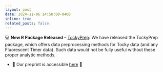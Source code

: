 ```yaml
---
layout: post
date: 2024-11-06 14:50:00-0400
inline: true
related_posts: false
---
```


💻 **New R Package Released** – [TockyPrep](https://monotockylab.github.io/TockyPrep/index.html):
We have released the TockyPrep package, which offers data preprocessing methods for Tocky data (and any Fluorescent Timer data). Such data would not be fully useful without these proper analytic methods.

- 📄 Our preprint is accessible [here](https://arxiv.org/abs/2411.04111) 🌱
